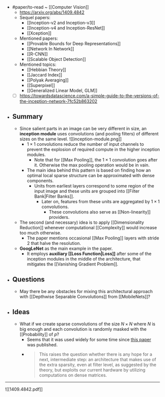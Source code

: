 - #paper/to-read ~ [[Computer Vision]]
	- https://arxiv.org/abs/1409.4842
	- Sequel papers:
		- [[Inception-v2 and Inception-v3]]
		- [[Inception-v4 and Inception-ResNet]]
		- [[Xception]]
	- Mentioned papers:
		- [[Provable Bounds for Deep Representations]]
		- [[Network In Network]]
		- [[R-CNN]]
		- [[Scalable Object Detection]]
	- Mentioned topics:
		- [[Hebbian Theory]]
		- [[Jaccard Index]]
		- [[Polyak Averaging]]
		- [[Superpixel]]
		- [[Generalized Linear Model, GLM]]
	- [ ] https://towardsdatascience.com/a-simple-guide-to-the-versions-of-the-inception-network-7fc52b863202
- ## Summary
	- Since salient parts in an image can be very different in size, an **inception module** uses convolutions (and pooling filters) of different sizes on the same level.
		![[inception-module.png]]
		- $1 \times 1$ convolutions reduce the number of input channels to prevent the explosion of required compute in the higher inception modules.
			- Note that for [[Max Pooling]], the $1 \times 1$ convolution goes after it. Otherwise the max pooling operation would be in vain.
		- The main idea behind this pattern is based on finding how an optimal local sparse structure can be approximated with dense components.
			- Units from earliest layers correspond to some region of the input image and these units are grouped into [[Filter Bank|Filter Banks]].
				- Later on, features from these units are aggregated by $1 \times 1$ convolutions.
					- These convolutions also serve as [[Non-linearity]] providers.
	- The second (and necessary) idea is to apply [[Dimensionality Reduction]] whenever computational [[Complexity]] would increase too much otherwise.
		- The paper mentions occasional [[Max Pooling]] layers with stride $2$ that halve the resolution.
	- **GoogLeNet** as the main example in the paper.
		- It employs **auxiliary [[Loss Function|Loss]]** after some of the inception modules in the middle of the architecture, that mitigates the [[Vanishing Gradient Problem]].
- ## Questions
	- May there be any obstacles for mixing this architectural approach with [[Depthwise Separable Convolutions]] from [[MobileNets]]?
- ## Ideas
	- What if we create sparse convolutions of the size $N \times N$ where $N$ is big enough and each convolution is randomly masked with the [[Probability]] of $p$?
		- Seems that it was used widely for some time since [this paper](http://vision.stanford.edu/cs598_spring07/papers/Lecun98.pdf) was published.
		- > This raises the question whether there is any hope for a next, intermediate step: an architecture that makes use of the extra sparsity, even at filter level, as suggested by the theory, but exploits our current hardware by utilizing computations on dense matrices.
---
![[1409.4842.pdf]]
